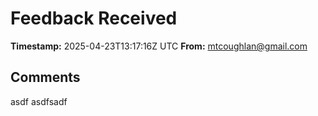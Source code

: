 # Feedback Received

**Timestamp:** 2025-04-23T13:17:16Z UTC
**From:** mtcoughlan@gmail.com

## Comments
asdf asdfsadf 
